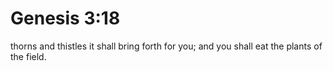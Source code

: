 # Genesis 3:18

thorns and thistles it shall bring forth for you; and you shall eat the plants of the field.
